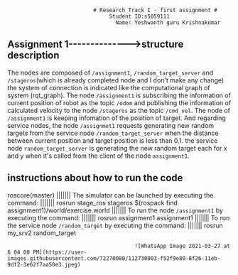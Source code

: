 
                               # Research Track I - first assignment #
                                    Student ID:s5059111
                                      Name: Yeshwanth guru Krishnakumar

## Assignment 1-------------->structure description
The nodes are composed of `/assignment1`, `/random_target_server` and `/stageros`(which is already completed node and I don't make any change)
the system of connection is indicated like the computational graph of system (rqt_graph).
 The node `/assignment1` is subscribing the information of current position of robot as the topic `/odom` and publishing the information of calculated velocity to the node `/stageros` as the topic `/cmd_vel`. The node of `/assignment1` is keeping infomation of the position of target.
And regarding service nodes, the node `/assignmet1` requests generating new random targets from the service node `/random_target_server` when the distance between current position and target position is less than 0.1. the service node `random_target_server` is generating the new random target each for x and y when it's called from the client of the node `assignment1`.

## instructions about how to run the code
roscore(master)
|||||||
The simulator can be launched by executing the command:
|||||||
rosrun stage_ros stageros $(rospack find assignment1)/world/exercise.world
|||||||
To run the node `/assignment1` by executing the command:
|||||||
rosrun assignment1 assignment1
|||||||
To run the service node `/random_target` by executing the command:
|||||||
rosrun my_srv2 random_target
$$$$$$$$$$$$$$$$$$$$$$$$$$$$


                                            ![WhatsApp Image 2021-03-27 at 6 04 00 PM](https://user-images.githubusercontent.com/72270080/112730003-f52f9e80-8f26-11eb-9df2-3e62f7aa50e3.jpeg)
